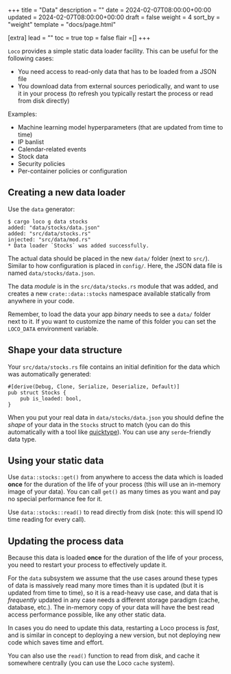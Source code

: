 +++
title = "Data"
description = ""
date = 2024-02-07T08:00:00+00:00
updated = 2024-02-07T08:00:00+00:00
draft = false
weight = 4
sort_by = "weight"
template = "docs/page.html"

[extra]
lead = ""
toc = true
top = false
flair =[]
+++

`Loco` provides a simple static data loader facility. This can be useful for the following cases:

* You need access to read-only data that has to be loaded from a JSON file
* You download data from external sources periodically, and want to use it in your process (to refresh you typically restart the process or read from disk directly)


Examples:

* Machine learning model hyperparameters (that are updated from time to time)
* IP banlist
* Calendar-related events
* Stock data
* Security policies
* Per-container policies or configuration

## Creating a new data loader

Use the `data` generator:

```
$ cargo loco g data stocks
added: "data/stocks/data.json"
added: "src/data/stocks.rs"
injected: "src/data/mod.rs"
* Data loader `Stocks` was added successfully.
```

The actual data should be placed in the new `data/` folder (next to `src/`). Similar to how configuration is placed in `config/`. Here, the JSON data file is named `data/stocks/data.json`.

The data _module_ is in the `src/data/stocks.rs` module that was added, and creates a new `crate::data::stocks` namespace available statically from anywhere in your code.

Remember, to load the data your app _binary_ needs to see a `data/` folder next to it. If you want to customize the name of this folder you can set the `LOCO_DATA` environment variable.

## Shape your data structure

Your `src/data/stocks.rs` file contains an initial definition for the data which was automatically generated:

```
#[derive(Debug, Clone, Serialize, Deserialize, Default)]
pub struct Stocks {
    pub is_loaded: bool,
}
```

When you put your real data in `data/stocks/data.json` you should define the _shape_ of your data in the `Stocks` struct to match (you can do this automatically with a tool like [quicktype](https://quicktype.io/)). You can use any `serde`-friendly data type.


## Using your static data

Use `data::stocks::get()` from anywhere to access the data which is loaded **once** for the duration of the life of your process (this will use an in-memory image of your data). You can call `get()` as many times as you want and pay no special performance fee for it.

Use `data::stocks::read()`  to read directly from disk (note: this will spend IO time reading for every call).

## Updating the process data

Because this data is loaded **once** for the duration of the life of your process, you need to restart your process to effectively update it. 

For the `data` subsystem we assume that the use cases around these types of data is massively read many more times than it is updated (but it is updated from time to time), so it is a read-heavy use case, and data that is _frequently_ updated in any case needs a different storage paradigm (cache, database, etc.). The in-memory copy of your data will have the best read access performance possible, like any other static data.

In cases you do need to update this data, restarting a Loco process is _fast_, and is similar in concept to deploying a new version, but not deploying new code which saves time and effort.

You can also use the `read()` function to read from disk, and cache it somewhere centrally (you can use the Loco `cache` system).
